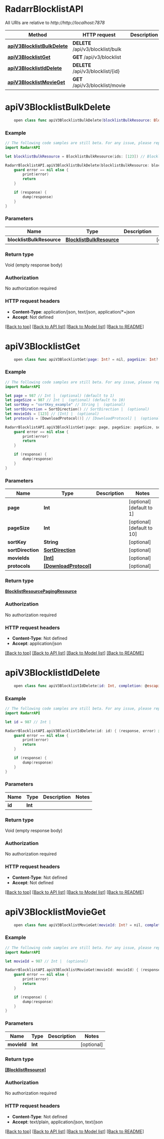 # RadarrBlocklistAPI

All URIs are relative to *http://http://localhost:7878*

Method | HTTP request | Description
------------- | ------------- | -------------
[**apiV3BlocklistBulkDelete**](RadarrBlocklistAPI.md#apiv3blocklistbulkdelete) | **DELETE** /api/v3/blocklist/bulk | 
[**apiV3BlocklistGet**](RadarrBlocklistAPI.md#apiv3blocklistget) | **GET** /api/v3/blocklist | 
[**apiV3BlocklistIdDelete**](RadarrBlocklistAPI.md#apiv3blocklistiddelete) | **DELETE** /api/v3/blocklist/{id} | 
[**apiV3BlocklistMovieGet**](RadarrBlocklistAPI.md#apiv3blocklistmovieget) | **GET** /api/v3/blocklist/movie | 


# **apiV3BlocklistBulkDelete**
```swift
    open class func apiV3BlocklistBulkDelete(blocklistBulkResource: BlocklistBulkResource? = nil, completion: @escaping (_ data: Void?, _ error: Error?) -> Void)
```



### Example
```swift
// The following code samples are still beta. For any issue, please report via http://github.com/OpenAPITools/openapi-generator/issues/new
import RadarrAPI

let blocklistBulkResource = BlocklistBulkResource(ids: [123]) // BlocklistBulkResource |  (optional)

RadarrBlocklistAPI.apiV3BlocklistBulkDelete(blocklistBulkResource: blocklistBulkResource) { (response, error) in
    guard error == nil else {
        print(error)
        return
    }

    if (response) {
        dump(response)
    }
}
```

### Parameters

Name | Type | Description  | Notes
------------- | ------------- | ------------- | -------------
 **blocklistBulkResource** | [**BlocklistBulkResource**](BlocklistBulkResource.md) |  | [optional] 

### Return type

Void (empty response body)

### Authorization

No authorization required

### HTTP request headers

 - **Content-Type**: application/json, text/json, application/*+json
 - **Accept**: Not defined

[[Back to top]](#) [[Back to API list]](../README.md#documentation-for-api-endpoints) [[Back to Model list]](../README.md#documentation-for-models) [[Back to README]](../README.md)

# **apiV3BlocklistGet**
```swift
    open class func apiV3BlocklistGet(page: Int? = nil, pageSize: Int? = nil, sortKey: String? = nil, sortDirection: SortDirection? = nil, movieIds: [Int]? = nil, protocols: [DownloadProtocol]? = nil, completion: @escaping (_ data: BlocklistResourcePagingResource?, _ error: Error?) -> Void)
```



### Example
```swift
// The following code samples are still beta. For any issue, please report via http://github.com/OpenAPITools/openapi-generator/issues/new
import RadarrAPI

let page = 987 // Int |  (optional) (default to 1)
let pageSize = 987 // Int |  (optional) (default to 10)
let sortKey = "sortKey_example" // String |  (optional)
let sortDirection = SortDirection() // SortDirection |  (optional)
let movieIds = [123] // [Int] |  (optional)
let protocols = [DownloadProtocol()] // [DownloadProtocol] |  (optional)

RadarrBlocklistAPI.apiV3BlocklistGet(page: page, pageSize: pageSize, sortKey: sortKey, sortDirection: sortDirection, movieIds: movieIds, protocols: protocols) { (response, error) in
    guard error == nil else {
        print(error)
        return
    }

    if (response) {
        dump(response)
    }
}
```

### Parameters

Name | Type | Description  | Notes
------------- | ------------- | ------------- | -------------
 **page** | **Int** |  | [optional] [default to 1]
 **pageSize** | **Int** |  | [optional] [default to 10]
 **sortKey** | **String** |  | [optional] 
 **sortDirection** | [**SortDirection**](.md) |  | [optional] 
 **movieIds** | [**[Int]**](Int.md) |  | [optional] 
 **protocols** | [**[DownloadProtocol]**](DownloadProtocol.md) |  | [optional] 

### Return type

[**BlocklistResourcePagingResource**](BlocklistResourcePagingResource.md)

### Authorization

No authorization required

### HTTP request headers

 - **Content-Type**: Not defined
 - **Accept**: application/json

[[Back to top]](#) [[Back to API list]](../README.md#documentation-for-api-endpoints) [[Back to Model list]](../README.md#documentation-for-models) [[Back to README]](../README.md)

# **apiV3BlocklistIdDelete**
```swift
    open class func apiV3BlocklistIdDelete(id: Int, completion: @escaping (_ data: Void?, _ error: Error?) -> Void)
```



### Example
```swift
// The following code samples are still beta. For any issue, please report via http://github.com/OpenAPITools/openapi-generator/issues/new
import RadarrAPI

let id = 987 // Int | 

RadarrBlocklistAPI.apiV3BlocklistIdDelete(id: id) { (response, error) in
    guard error == nil else {
        print(error)
        return
    }

    if (response) {
        dump(response)
    }
}
```

### Parameters

Name | Type | Description  | Notes
------------- | ------------- | ------------- | -------------
 **id** | **Int** |  | 

### Return type

Void (empty response body)

### Authorization

No authorization required

### HTTP request headers

 - **Content-Type**: Not defined
 - **Accept**: Not defined

[[Back to top]](#) [[Back to API list]](../README.md#documentation-for-api-endpoints) [[Back to Model list]](../README.md#documentation-for-models) [[Back to README]](../README.md)

# **apiV3BlocklistMovieGet**
```swift
    open class func apiV3BlocklistMovieGet(movieId: Int? = nil, completion: @escaping (_ data: [BlocklistResource]?, _ error: Error?) -> Void)
```



### Example
```swift
// The following code samples are still beta. For any issue, please report via http://github.com/OpenAPITools/openapi-generator/issues/new
import RadarrAPI

let movieId = 987 // Int |  (optional)

RadarrBlocklistAPI.apiV3BlocklistMovieGet(movieId: movieId) { (response, error) in
    guard error == nil else {
        print(error)
        return
    }

    if (response) {
        dump(response)
    }
}
```

### Parameters

Name | Type | Description  | Notes
------------- | ------------- | ------------- | -------------
 **movieId** | **Int** |  | [optional] 

### Return type

[**[BlocklistResource]**](BlocklistResource.md)

### Authorization

No authorization required

### HTTP request headers

 - **Content-Type**: Not defined
 - **Accept**: text/plain, application/json, text/json

[[Back to top]](#) [[Back to API list]](../README.md#documentation-for-api-endpoints) [[Back to Model list]](../README.md#documentation-for-models) [[Back to README]](../README.md)

